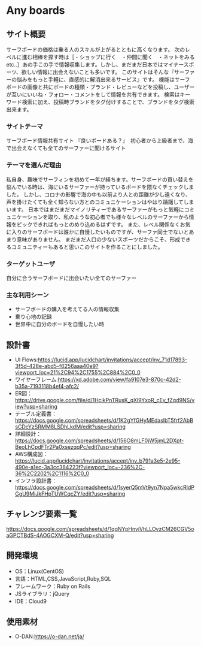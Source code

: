 # Any boards

## サイト概要
サーフボードの価格は乗る人のスキルが上がるとともに高くなります。
次のレベルに進む相棒を探す時は［・ショップに行く　・仲間に聞く　・ネットをみるetc..］あの手この手で情報収集します。しかし、まだまだ日本ではマイナースポーツ、欲しい情報に出会えないことも多いです。
このサイトはそんな『サーファーの悩みをもっと手軽に、直感的に解消出来るサービス』です。
機能はサーフボードの画像と共にボードの種類・ブランド・レビューなどを投稿し、ユーザーが互いにいいね・フォロー・コメントをして情報を共有できます。
検索はキーワード検索に加え、投稿時ブランドをタグ付けすることで、ブランドをタグ検索出来ます。

### サイトテーマ
サーフボード情報共有サイト
『良いボードある？』　初心者から上級者まで、海で出会えなくても全てのサーファーに聞けるサイト

### テーマを選んだ理由
私自身、趣味でサーフィンを初めて一年が経ちます。サーフボードの買い替えを悩んでいる時は、海にいるサーファーが持っているボードを隈なくチェックしました。
しかし、コロナの影響で海の中も以前より人との距離が少し遠くなり、声を掛けたくても全く知らない方とのコミュニケーションはやはり躊躇してしまいます。
日本ではまだまだマイノリティーであるサーファーがもっと気軽にコミュニケーションを取り、私のような初心者でも様々なレベルのサーファーから情報をピックできればもっとのめり込めるはずです。
また、レベル関係なくお気に入りのサーフボードは誰かに自慢したいものですが、サーファ同士でないとあまり意味がありません。
まだまだ人口の少ないスポーツだからこそ、形成できるコミュニティーもあると思いこのサイトを作ることにしました。

### ターゲットユーザ
自分に合うサーフボードに出会いたい全てのサーファー

### 主な利用シーン
- サーフボードの購入を考えてる人の情報収集
- 乗り心地の記録
- 世界中に自分のボードを自慢したい時

## 設計書
- UI Flows:https://lucid.app/lucidchart/invitations/accept/inv_71d17893-3f5d-428e-abd5-f6256aaa40e9?viewport_loc=21%2C94%2C1755%2C884%2C0_0
- ワイヤーフレーム:https://xd.adobe.com/view/fa9107e3-870c-42d2-b35a-7193118b4ef4-afc2/
- ER図：https://drive.google.com/file/d/1HcikPnTRusK_qXl9YxoR_cEv_fZqd9NS/view?usp=sharing
- テーブル定義書：https://docs.google.com/spreadsheets/d/1K2gYfGHyMEdaslbT5frf2AbBsCDcYzSRMM8LSDhLkdM/edit?usp=sharing
- 詳細設計：https://docs.google.com/spreadsheets/d/156O8mLF0jW5jmL2DXpt-BeoLhCpdFTr2Pa0xsezqqPc/edit?usp=sharing
- AWS構成図：https://lucid.app/lucidchart/invitations/accept/inv_b791a3e5-2e95-490e-a1ec-3a3cc384223f?viewport_loc=-236%2C-36%2C2202%2C1116%2C0_0
- インフラ設計書：https://docs.google.com/spreadsheets/d/1syerQ5mVt9yn7Npa5wkcRldPGgU9MiJkFHpTUWCqcZY/edit?usp=sharing

## チャレンジ要素一覧
https://docs.google.com/spreadsheets/d/1qqNYpHnviVhLLOvzCM26CGV5oaGPCTBdS-4AOGCXM-Q/edit?usp=sharing

## 開発環境
- OS：Linux(CentOS)
- 言語：HTML,CSS,JavaScript,Ruby,SQL
- フレームワーク：Ruby on Rails
- JSライブラリ：jQuery
- IDE：Cloud9

## 使用素材
- O-DAN:https://o-dan.net/ja/
